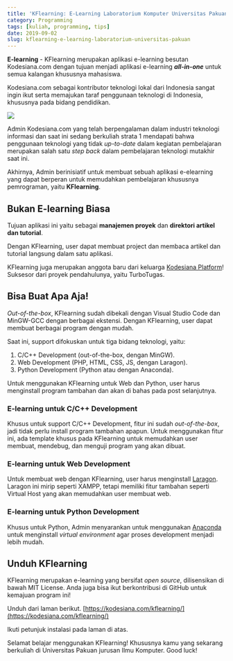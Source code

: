 ```yaml
---
title: 'KFlearning: E-Learning Laboratorium Komputer Universitas Pakuan📖'
category: Programming
tags: [kuliah, programming, tips]
date: 2019-09-02
slug: kflearning-e-learning-laboratorium-universitas-pakuan
---
```


**E-learning** - KFlearning merupakan aplikasi e-learning besutan Kodesiana.com
dengan tujuan menjadi aplikasi e-learning **_all-in-one_** untuk semua kalangan
khususnya mahasiswa.

Kodesiana.com sebagai kontributor teknologi lokal dari Indonesia sangat ingin
ikut serta memajukan taraf penggunaan teknologi di Indonesia, khususnya pada
bidang pendidikan.

![](https://source.unsplash.com/9uEHFjGXnCE/1200x657)

Admin Kodesiana.com yang telah berpengalaman dalam industri teknologi informasi
dan saat ini sedang berkuliah strata 1 mendapati bahwa penggunaan teknologi yang
tidak _up-to-date_ dalam kegiatan pembelajaran merupakan salah satu _step back_
dalam pembelajaran teknologi mutakhir saat ini.

Akhirnya, Admin berinisiatif untuk membuat sebuah aplikasi e-elearning yang
dapat berperan untuk memudahkan pembelajaran khususnya pemrograman, yaitu
**KFlearning**.

## Bukan E-learning Biasa

Tujuan aplikasi ini yaitu sebagai **manajemen proyek** dan **direktori artikel
dan tutorial**.

Dengan KFlearning, user dapat membuat project dan membaca artikel dan tutorial
langsung dalam satu aplikasi.

KFlearning juga merupakan anggota baru dari keluarga [Kodesiana
Platform](https://kodesiana.com/repositori/)! Suksesor dari proyek
pendahulunya, yaitu TurboTugas.

## Bisa Buat Apa Aja!

_Out-of-the-box_, KFlearning sudah dibekali dengan Visual Studio Code dan
MinGW-GCC dengan berbagai ekstensi. Dengan KFlearning, user dapat membuat
berbagai program dengan mudah.

Saat ini, support difokuskan untuk tiga bidang teknologi, yaitu:

1. C/C++ Development (out-of-the-box, dengan MinGW).
2. Web Development (PHP, HTML, CSS, JS, dengan Laragon).
3. Python Development (Python atau dengan Anaconda).

Untuk menggunakan KFlearning untuk Web dan Python, user harus menginstall
program tambahan dan akan di bahas pada post selanjutnya.

### E-learning untuk C/C++ Development

Khusus untuk support C/C++ Development, fitur ini sudah _out-of-the-box_, jadi
tidak perlu install program tambahan apapun. Untuk menggunakan fitur ini, ada
template khusus pada KFlearning untuk memudahkan user membuat, mendebug, dan
menguji program yang akan dibuat.

### E-learning untuk Web Development

Untuk membuat web dengan KFlearning, user harus menginstall
[Laragon](https://laragon.org/). Laragon ini mirip seperti XAMPP, tetapi
memiliki fitur tambahan seperti Virtual Host yang akan memudahkan user membuat
web.

### E-learning untuk Python Development

Khusus untuk Python, Admin menyarankan untuk menggunakan
[Anaconda](https://www.anaconda.com/) untuk menginstall _virtual environment_
agar proses development menjadi lebih mudah.

## Unduh KFlearning

KFlearning merupakan e-learning yang bersifat _open source_, dilisensikan di
bawah MIT License. Anda juga bisa ikut berkontribusi di GitHub untuk kemajuan
program ini!

Unduh dari laman berikut.
[https://kodesiana.com/kflearning/](https://kodesiana.com/kflearning/)

Ikuti petunjuk instalasi pada laman di atas.

Selamat belajar menggunakan KFlearning! Khususnya kamu yang sekarang berkuliah
di Universitas Pakuan jurusan Ilmu Komputer. Good luck!
